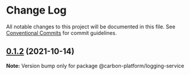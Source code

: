 # Change Log

All notable changes to this project will be documented in this file.
See [Conventional Commits](https://conventionalcommits.org) for commit guidelines.

## [0.1.2](https://github.com/carbon-design-system/carbon-platform/compare/@carbon-platform/logging-service@0.1.1...@carbon-platform/logging-service@0.1.2) (2021-10-14)

**Note:** Version bump only for package @carbon-platform/logging-service
